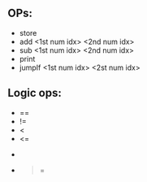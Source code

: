 ## OPs:
- store <idx> <data> 
- add <1st num idx> <2nd num idx> <store idx>
- sub <1st num idx> <2nd num idx> <store idx>
- print <idx> 
- jumpIf <1st num idx> <logic op> <2st num idx> <labe to jump to>

## Logic ops:
- == 
- !=
- < 
- <=
- > 
- >=

